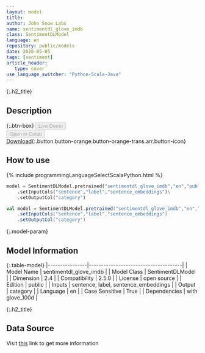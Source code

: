 ```yaml
---
layout: model
title: 
author: John Snow Labs
name: sentimentdl_glove_imdb
class: SentimentDLModel
language: en
repository: public/models
date: 2020-05-05
tags: [sentiment]
article_header:
   type: cover
use_language_switcher: "Python-Scala-Java"
---
```


{:.h2_title}
## Description 




{:.btn-box}
<button class="button button-orange" disabled>Live Demo</button><br/><button class="button button-orange" disabled>Open in Colab</button><br/>[Download](https://s3.amazonaws.com/auxdata.johnsnowlabs.com/public/models/sentimentdl_glove_imdb_en_2.5.0_2.4_1588682682507.zip){:.button.button-orange.button-orange-trans.arr.button-icon}<br/>

## How to use 
<div class="tabs-box" markdown="1">

{% include programmingLanguageSelectScalaPython.html %}

```python
model = SentimentDLModel.pretrained("sentimentdl_glove_imdb","en","public/models")\
	.setInputCols("sentence","label","sentence_embeddings")\
	.setOutputCol("category")
```

```scala
val model = SentimentDLModel.pretrained("sentimentdl_glove_imdb","en","public/models")
	.setInputCols("sentence","label","sentence_embeddings")
	.setOutputCol("category")
```
</div>



{:.model-param}
## Model Information
{:.table-model}
|----------------|--------------------------------------|
| Model Name     | sentimentdl_glove_imdb               |
| Model Class    | SentimentDLModel                     |
| Dimension      | 2.4                                  |
| Compatibility  | 2.5.0                                |
| License        | open source                          |
| Edition        | public                               |
| Inputs         | sentence, label, sentence_embeddings |
| Output         | category                             |
| Language       | en                                   |
| Case Sensitive | True                                 |
| Dependencies   | with glove_100d                      |




{:.h2_title}
## Data Source
  
Visit [this](https://github.com/JohnSnowLabs/spark-nlp/blob/master/src/main/scala/com/johnsnowlabs/nlp/annotators/classifier/dl/SentimentDLModel.scala) link to get more information

